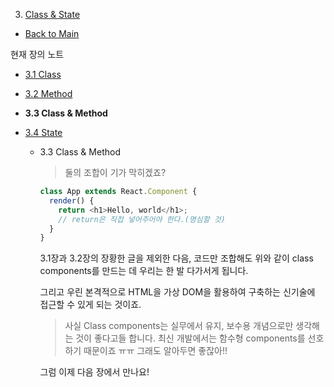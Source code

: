 3. [Class & State](3_Class_State.md)

- [Back to Main](../../README.md)

현재 장의 노트

- [3.1 Class](3_Class.md)

- [3.2 Method](3_Method.md)

- **3.3 Class & Method**

- [3.4 State](3_State.md)

  - 3.3 Class & Method

    > 둘의 조합이 기가 막히겠죠?

    ```javascript
    class App extends React.Component {
      render() {
        return <h1>Hello, world</h1>;
        // return은 직접 넣어주어야 한다.(명심할 것)
      }
    }
    ```

    3.1장과 3.2장의 장황한 글을 제외한 다음, 코드만 조합해도 위와 같이 class components를 만드는 데 우리는 한 발 다가서게 됩니다.

    그리고 우린 본격적으로 HTML을 가상 DOM을 활용하여 구축하는 신기술에 접근할 수 있게 되는 것이죠.

    > 사실 Class components는 실무에서 유지, 보수용 개념으로만 생각해는 것이 좋다고들 합니다. 최신 개발에서는 함수형 components를 선호하기 때문이죠 ㅠㅠ 그래도 알아두면 좋잖아!!

    그럼 이제 다음 장에서 만나요!
